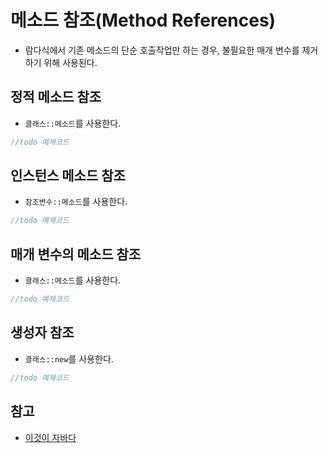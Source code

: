 # 메소드 참조(Method References)

- 람다식에서 기존 메소드의 단순 호출작업만 하는 경우, 불필요한 매개 변수를 제거하기 위해 사용된다.

## 정적 메소드 참조

- `클래스::메소드`를 사용한다.

```java
//todo 예제코드
```

## 인스턴스 메소드 참조

- `참조변수::메소드`를 사용한다.

```java
//todo 예제코드
```

## 매개 변수의 메소드 참조

- `클래스::메소드`를 사용한다.

```java
//todo 예제코드
```

## 생성자 참조

- `클래스::new`를 사용한다.

```java
//todo 예제코드
```

## 참고

- [이것이 자바다](http://www.hanbit.co.kr/store/books/look.php?p_code=B1460673937)